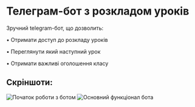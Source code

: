 # Телеграм-бот з розкладом уроків

Зручний telegram-бот, що дозволить:

• Отримати доступ до розкладу уроків

• Переглянути який наступний урок

• Отримати важливі оголошення класу

## Скріншоти:
![Початок роботи з ботом](https://cdn.discordapp.com/attachments/1011010200557342730/1181665081013055588/2023-12-05_203214.png?ex=6581e25d&is=656f6d5d&hm=27d2df54f0056d070849670140c8b21c59b57e5732238161feb183e645fd54bb&)
![Основний функціонал бота](https://cdn.discordapp.com/attachments/1011010200557342730/1181665081289887855/2023-12-05_203233.png?ex=6581e25d&is=656f6d5d&hm=b4871aa01da3b031b29b0f297fd62e8bb624965ab01261e34fb5dc994b8bd805&)

